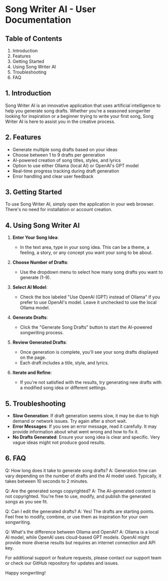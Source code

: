 # Song Writer AI - User Documentation

## Table of Contents
1. Introduction
2. Features
3. Getting Started
4. Using Song Writer AI
5. Troubleshooting
6. FAQ

## 1. Introduction

Song Writer AI is an innovative application that uses artificial intelligence to help you generate song drafts. Whether you're a seasoned songwriter looking for inspiration or a beginner trying to write your first song, Song Writer AI is here to assist you in the creative process.

## 2. Features

- Generate multiple song drafts based on your ideas
- Choose between 1 to 9 drafts per generation
- AI-powered creation of song titles, styles, and lyrics
- Option to use either Ollama (local AI) or OpenAI's GPT model
- Real-time progress tracking during draft generation
- Error handling and clear user feedback

## 3. Getting Started

To use Song Writer AI, simply open the application in your web browser. There's no need for installation or account creation.

## 4. Using Song Writer AI

1. **Enter Your Song Idea**: 
   - In the text area, type in your song idea. This can be a theme, a feeling, a story, or any concept you want your song to be about.

2. **Choose Number of Drafts**:
   - Use the dropdown menu to select how many song drafts you want to generate (1-9).

3. **Select AI Model**:
   - Check the box labeled "Use OpenAI (GPT) instead of Ollama" if you prefer to use OpenAI's model. Leave it unchecked to use the local Ollama model.

4. **Generate Drafts**:
   - Click the "Generate Song Drafts" button to start the AI-powered songwriting process.

5. **Review Generated Drafts**:
   - Once generation is complete, you'll see your song drafts displayed on the page.
   - Each draft includes a title, style, and lyrics.

6. **Iterate and Refine**:
   - If you're not satisfied with the results, try generating new drafts with a modified song idea or different settings.

## 5. Troubleshooting

- **Slow Generation**: If draft generation seems slow, it may be due to high demand or network issues. Try again after a short wait.
- **Error Messages**: If you see an error message, read it carefully. It may provide information about what went wrong and how to fix it.
- **No Drafts Generated**: Ensure your song idea is clear and specific. Very vague ideas might not produce good results.

## 6. FAQ

Q: How long does it take to generate song drafts?
A: Generation time can vary depending on the number of drafts and the AI model used. Typically, it takes between 10 seconds to 2 minutes.

Q: Are the generated songs copyrighted?
A: The AI-generated content is not copyrighted. You're free to use, modify, and publish the generated songs as you see fit.

Q: Can I edit the generated drafts?
A: Yes! The drafts are starting points. Feel free to modify, combine, or use them as inspiration for your own songwriting.

Q: What's the difference between Ollama and OpenAI?
A: Ollama is a local AI model, while OpenAI uses cloud-based GPT models. OpenAI might provide more diverse results but requires an internet connection and API key.

For additional support or feature requests, please contact our support team or check our GitHub repository for updates and issues.

Happy songwriting!